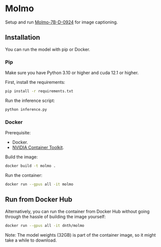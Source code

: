 # Molmo
Setup and run [Molmo-7B-D-0924](https://huggingface.co/allenai/Molmo-7B-D-0924) for image captioning.


## Installation

You can run the model with pip or Docker.

### Pip

Make sure you have Python 3.10 or higher and cuda 12.1 or higher.

First, install the requirements:

```bash
pip install -r requirements.txt
```

Run the inference script:
```python
python inference.py
```

### Docker
Prerequisite:
- Docker.
- [NVIDIA Container Toolkit](https://docs.nvidia.com/datacenter/cloud-native/container-toolkit/latest/install-guide.html).

Build the image:
```bash
docker build -t molmo .
```

Run the container:

```bash
docker run --gpus all -it molmo
```

## Run from Docker Hub
Alternatively, you can run the container from Docker Hub without going through the hassle of building the image yourself:

```bash
docker run --gpus all -it dnth/molmo
```

Note: The model weights (32GB) is part of the container image, so it might take a while to download. 
